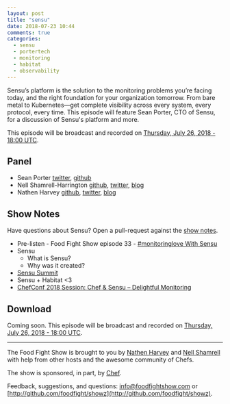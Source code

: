 ```yaml
---
layout: post
title: "sensu"
date: 2018-07-23 10:44
comments: true
categories: 
  - sensu
  - portertech
  - monitoring
  - habitat
  - observability
---
```


Sensu’s platform is the solution to the monitoring problems you’re facing today, and the right foundation for your organization tomorrow. From bare metal to Kubernetes—get complete visibility across every system, every protocol, every time.  This episode will feature Sean Porter, CTO of Sensu, for a discussion of Sensu's platform and more.

This episode will be broadcast and recorded on [Thursday, July 26, 2018 - 18:00 UTC](https://everytimezone.com/#2018-7-26,420,b8jj).

<!--
* [Panel](/2018/07/sensu.html#panel)
* Audio - Coming Soon.
-->

Panel<a name="panel"></a>
-----
* Sean Porter [twitter](https://twitter.com/portertech), [github](https://github.com/portertech)
* Nell Shamrell-Harrington [github](https://github.com/nellshamrell), [twitter](https://twitter.com/nellshamrell), [blog](http://nellshamrell.com/)
* Nathen Harvey [github](http://github.com/nathenharvey), [twitter](http://twitter.com/nathenharvey), [blog](http://nathenharvey.com)

## Show Notes

Have questions about Sensu?  Open a pull-request against the [show notes](https://github.com/foodfight/showz/blob/master/scripts/episode-121-sensu.md).

* Pre-listen - Food Fight Show episode 33 - [\#monitoringlove With Sensu](http://foodfightshow.org/2012/12/monitoringlove-with-sensu.html)
* Sensu
  * What is Sensu?
  * Why was it created?
* [Sensu Summit](https://sensu.io/summit)
* Sensu + Habitat <3
* [ChefConf 2018 Session: Chef & Sensu – Delightful Monitoring](https://chefconf.chef.io/conf-resources/chefconf-2018-session-chef-sensu-delightful-monitoring/)


Download
--------

Coming soon.  This episode will be broadcast and recorded on [Thursday, July 26, 2018 - 18:00 UTC](https://everytimezone.com/#2018-7-26,420,b8jj).

<hr />

The Food Fight Show is brought to you by [Nathen Harvey](https://twitter.com/nathenharvey) and [Nell Shamrell](https://twitter.com/nellshamrell) with help from other hosts and the awesome community of Chefs.

The show is sponsored, in part, by [Chef](http://www.chef.io).

Feedback, suggestions, and questions:  [info@foodfightshow.com](mailto:info@foodfightshow.com) or  [http://github.com/foodfight/showz](http://github.com/foodfight/showz).

